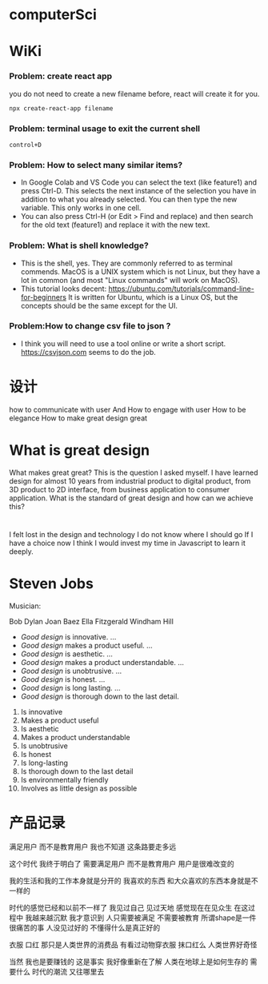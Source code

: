 # computerSci
# WiKi

### Problem: create react app
you do not need to create a new filename before, react will create it for you.
````
npx create-react-app filename
````
### Problem: terminal usage to exit the current shell
````
control+D
````

### Problem: How to select many similar items?

- In Google Colab and VS Code you can select the text (like feature1) and press Ctrl-D. This selects the next instance of the selection you have in addition to what you already selected. You can then type the new variable. This only works in one cell.
- You can also press Ctrl-H (or Edit > Find and replace) and then search for the old text (feature1) and replace it with the new text.

### Problem: What is shell knowledge?
- This is the shell, yes. They are commonly referred to as terminal commends. MacOS is a UNIX system which is not Linux, but they have a lot in common (and most "Linux commands" will work on MacOS).
- This tutorial looks decent: https://ubuntu.com/tutorials/command-line-for-beginners It is written for Ubuntu, which is a Linux OS, but the concepts should be the same except for the UI.


### Problem:How to change csv file to json ?
- I think you will need to use a tool online or write a short script. https://csvjson.com seems to do the job.




# 设计
how to communicate with user
And 
How to engage with user
How to be elegance
How to make great design great
# What is great design

What makes great great? This is the question I asked myself. I have learned design for almost 10 years from industrial product to digital product, from 3D product to 2D interface, from  business application to consumer application.
What is the standard of great design and how can we achieve this? 

# 
I felt lost in the design and technology
I do not know where I should go
If I have a choice now
I think I would invest my time in Javascript
to learn it deeply. 

# Steven Jobs
Musician: 

Bob Dylan
Joan Baez
Ella Fitzgerald
Windham Hill


* *Good design* is innovative. …
* *Good design* makes a product useful. …
* *Good design* is aesthetic. …
* *Good design* makes a product understandable. …
* *Good design* is unobtrusive. …
* *Good design* is honest. …
* *Good design* is long lasting. …
* *Good design* is thorough down to the last detail.

1. Is innovative
2. Makes a product useful
3. Is aesthetic
4. Makes a product understandable
5. Is unobtrusive
6. Is honest
7. Is long-lasting
8. Is thorough down to the last detail
9. Is environmentally friendly
10. Involves as little design as possible

# 产品记录
满足用户 而不是教育用户
我也不知道 这条路要走多远

这个时代 我终于明白了
需要满足用户 而不是教育用户
用户是很难改变的

我的生活和我的工作本身就是分开的
我喜欢的东西
和大众喜欢的东西本身就是不一样的

时代的感觉已经和以前不一样了
我见过自己 见过天地 感觉现在在见众生
在这过程中
我越来越沉默
我才意识到 人只需要被满足 不需要被教育
所谓shape是一件很痛苦的事
人没见过好的 不懂得什么是真正好的

衣服 口红 那只是人类世界的消费品
有看过动物穿衣服 抹口红么
人类世界好奇怪

当然 我也是要赚钱的 这是事实
我好像重新在了解 人类在地球上是如何生存的
需要什么 时代的潮流 又往哪里去
